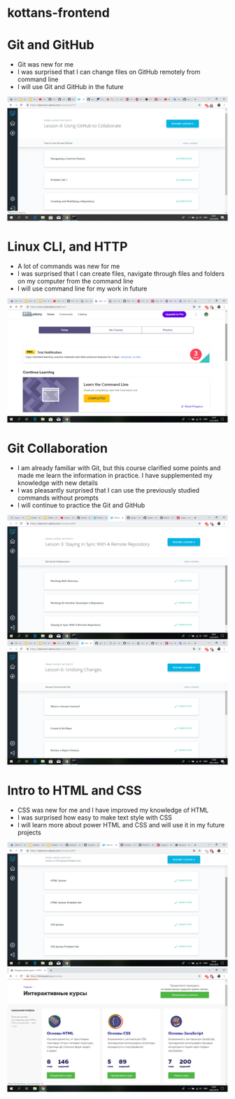 # kottans-frontend

# Git and GitHub

- Git was new for me
- I was surprised that I can change files on GitHub remotely from command line
- I will use Git and GitHub in the future

![Image task_0](https://github.com/karbysheva/kottans-frontend/blob/master/task_0/Git_and_GitHub.png)

# Linux CLI, and HTTP

- A lot of commands was new for me
- I was surprised that I can create files, navigate through files and folders on my computer from the command line
- I will use command line for my work in future

![Image task_1](https://github.com/karbysheva/kottans-frontend/blob/master/task_1/Linux_CLI_and_HTTP.png)

# Git Collaboration

- I am already familiar with Git, but this course clarified some points and made me learn the information in practice. I have supplemented my knowledge with new details
- I was pleasantly surprised that I can use the previously studied commands without prompts
- I will continue to practice the Git and GitHub

![Image task_2](https://github.com/karbysheva/kottans-frontend/blob/master/task_2/GitHub_Collaboration.png)
![Image task_2](https://github.com/karbysheva/kottans-frontend/blob/master/task_2/Version_Control.png)

# Intro to HTML and CSS

- CSS was new for me and I have improved my knowledge of HTML
- I was surprised how easy to make text style with CSS
- I will learn more about power HTML and CSS and will use it in my future projects

![Image task_3](https://github.com/karbysheva/kottans-frontend/blob/master/task_3/Intro_to_HTML_%26_CSS.png)
![Image task_3](https://github.com/karbysheva/kottans-frontend/blob/master/task_3/HTML_Academy.png)
